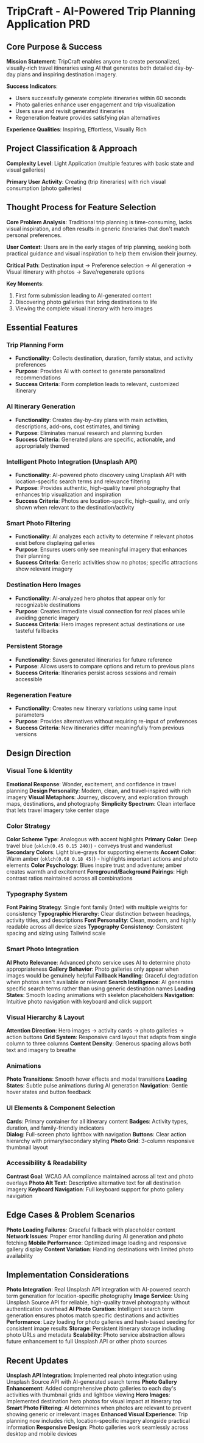 # TripCraft - AI-Powered Trip Planning Application PRD

## Core Purpose & Success

**Mission Statement**: TripCraft enables anyone to create personalized, visually-rich travel itineraries using AI that generates both detailed day-by-day plans and inspiring destination imagery.

**Success Indicators**: 
- Users successfully generate complete itineraries within 60 seconds
- Photo galleries enhance user engagement and trip visualization  
- Users save and revisit generated itineraries
- Regeneration feature provides satisfying plan alternatives

**Experience Qualities**: Inspiring, Effortless, Visually Rich

## Project Classification & Approach

**Complexity Level**: Light Application (multiple features with basic state and visual galleries)

**Primary User Activity**: Creating (trip itineraries) with rich visual consumption (photo galleries)

## Thought Process for Feature Selection

**Core Problem Analysis**: Traditional trip planning is time-consuming, lacks visual inspiration, and often results in generic itineraries that don't match personal preferences.

**User Context**: Users are in the early stages of trip planning, seeking both practical guidance and visual inspiration to help them envision their journey.

**Critical Path**: Destination input → Preference selection → AI generation → Visual itinerary with photos → Save/regenerate options

**Key Moments**: 
1. First form submission leading to AI-generated content
2. Discovering photo galleries that bring destinations to life
3. Viewing the complete visual itinerary with hero images

## Essential Features

### Trip Planning Form
- **Functionality**: Collects destination, duration, family status, and activity preferences
- **Purpose**: Provides AI with context to generate personalized recommendations
- **Success Criteria**: Form completion leads to relevant, customized itinerary

### AI Itinerary Generation  
- **Functionality**: Creates day-by-day plans with main activities, descriptions, add-ons, cost estimates, and timing
- **Purpose**: Eliminates manual research and planning burden
- **Success Criteria**: Generated plans are specific, actionable, and appropriately themed

### Intelligent Photo Integration (Unsplash API)
- **Functionality**: AI-powered photo discovery using Unsplash API with location-specific search terms and relevance filtering
- **Purpose**: Provides authentic, high-quality travel photography that enhances trip visualization and inspiration
- **Success Criteria**: Photos are location-specific, high-quality, and only shown when relevant to the destination/activity

### Smart Photo Filtering
- **Functionality**: AI analyzes each activity to determine if relevant photos exist before displaying galleries  
- **Purpose**: Ensures users only see meaningful imagery that enhances their planning
- **Success Criteria**: Generic activities show no photos; specific attractions show relevant imagery

### Destination Hero Images
- **Functionality**: AI-analyzed hero photos that appear only for recognizable destinations
- **Purpose**: Creates immediate visual connection for real places while avoiding generic imagery
- **Success Criteria**: Hero images represent actual destinations or use tasteful fallbacks

### Persistent Storage
- **Functionality**: Saves generated itineraries for future reference
- **Purpose**: Allows users to compare options and return to previous plans
- **Success Criteria**: Itineraries persist across sessions and remain accessible

### Regeneration Feature
- **Functionality**: Creates new itinerary variations using same input parameters
- **Purpose**: Provides alternatives without requiring re-input of preferences
- **Success Criteria**: New itineraries differ meaningfully from previous versions

## Design Direction

### Visual Tone & Identity
**Emotional Response**: Wonder, excitement, and confidence in travel planning
**Design Personality**: Modern, clean, and travel-inspired with rich imagery
**Visual Metaphors**: Journey, discovery, and exploration through maps, destinations, and photography
**Simplicity Spectrum**: Clean interface that lets travel imagery take center stage

### Color Strategy
**Color Scheme Type**: Analogous with accent highlights
**Primary Color**: Deep travel blue (`oklch(0.45 0.15 240)`) - conveys trust and wanderlust
**Secondary Colors**: Light blue-grays for supporting elements
**Accent Color**: Warm amber (`oklch(0.68 0.18 45)`) - highlights important actions and photo elements
**Color Psychology**: Blues inspire trust and adventure; amber creates warmth and excitement
**Foreground/Background Pairings**: High contrast ratios maintained across all combinations

### Typography System
**Font Pairing Strategy**: Single font family (Inter) with multiple weights for consistency
**Typographic Hierarchy**: Clear distinction between headings, activity titles, and descriptions
**Font Personality**: Clean, modern, and highly readable across all device sizes
**Typography Consistency**: Consistent spacing and sizing using Tailwind scale

### Smart Photo Integration
**AI Photo Relevance**: Advanced photo service uses AI to determine photo appropriateness
**Gallery Behavior**: Photo galleries only appear when images would be genuinely helpful
**Fallback Handling**: Graceful degradation when photos aren't available or relevant
**Search Intelligence**: AI generates specific search terms rather than using generic destination names
**Loading States**: Smooth loading animations with skeleton placeholders
**Navigation**: Intuitive photo navigation with keyboard and click support

### Visual Hierarchy & Layout
**Attention Direction**: Hero images → activity cards → photo galleries → action buttons
**Grid System**: Responsive card layout that adapts from single column to three columns
**Content Density**: Generous spacing allows both text and imagery to breathe

### Animations
**Photo Transitions**: Smooth hover effects and modal transitions
**Loading States**: Subtle pulse animations during AI generation
**Navigation**: Gentle hover states and button feedback

### UI Elements & Component Selection
**Cards**: Primary container for all itinerary content
**Badges**: Activity types, duration, and family-friendly indicators  
**Dialog**: Full-screen photo lightbox with navigation
**Buttons**: Clear action hierarchy with primary/secondary styling
**Photo Grid**: 3-column responsive thumbnail layout

### Accessibility & Readability
**Contrast Goal**: WCAG AA compliance maintained across all text and photo overlays
**Photo Alt Text**: Descriptive alternative text for all destination imagery
**Keyboard Navigation**: Full keyboard support for photo gallery navigation

## Edge Cases & Problem Scenarios

**Photo Loading Failures**: Graceful fallback with placeholder content
**Network Issues**: Proper error handling during AI generation and photo fetching
**Mobile Performance**: Optimized image loading and responsive gallery display
**Content Variation**: Handling destinations with limited photo availability

## Implementation Considerations

**Photo Integration**: Real Unsplash API integration with AI-powered search term generation for location-specific photography
**Image Service**: Using Unsplash Source API for reliable, high-quality travel photography without authentication overhead
**AI Photo Curation**: Intelligent search term generation ensures photos match specific destinations and activities
**Performance**: Lazy loading for photo galleries and hash-based seeding for consistent image results
**Storage**: Persistent itinerary storage including photo URLs and metadata
**Scalability**: Photo service abstraction allows future enhancement to full Unsplash API or other photo sources

## Recent Updates

**Unsplash API Integration**: Implemented real photo integration using Unsplash Source API with AI-generated search terms
**Photo Gallery Enhancement**: Added comprehensive photo galleries to each day's activities with thumbnail grids and lightbox viewing
**Hero Images**: Implemented destination hero photos for visual impact at itinerary top
**Smart Photo Filtering**: AI determines when photos are relevant to prevent showing generic or irrelevant images
**Enhanced Visual Experience**: Trip planning now includes rich, location-specific imagery alongside practical information
**Responsive Design**: Photo galleries work seamlessly across desktop and mobile devices